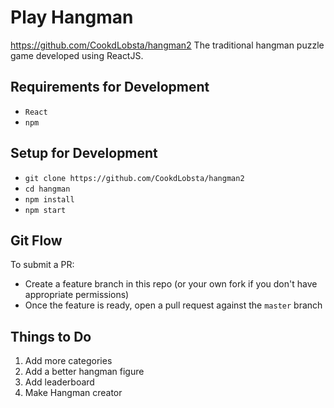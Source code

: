 # Play Hangman
https://github.com/CookdLobsta/hangman2
The traditional hangman puzzle game developed using ReactJS.

## Requirements for Development

- `React`
- `npm`

## Setup for Development

- `git clone https://github.com/CookdLobsta/hangman2`
- `cd hangman`
- `npm install`
- `npm start`

## Git Flow

To submit a PR:
- Create a feature branch in this repo (or your own fork if you don't have appropriate permissions)
- Once the feature is ready, open a pull request against the `master` branch

## Things to Do
1. Add more categories
2. Add a better hangman figure
3. Add leaderboard
4. Make Hangman creator
